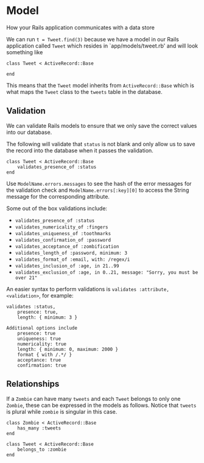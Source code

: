 # Model
How your Rails application communicates with a data store

We can run `t = Tweet.find(3)` because we have a model in our Rails application called `Tweet` which resides in `app/models/tweet.rb' and will look something like
```
class Tweet < ActiveRecord::Base

end
```
This means that the `Tweet` model inherits from `ActiveRecord::Base` which is what maps the `Tweet` class to the `tweets` table in the database.

## Validation
We can validate Rails models to ensure that we only save the correct values into our database.  

The following will validate that `status` is not blank and only allow us to save the record into the database when it passes the validation.
```
class Tweet < ActiveRecord::Base
    validates_presence_of :status
end
```

Use `ModelName.errors.messages` to see the hash of the  error messages for the validation check and `ModelName.errors[:key][0]` to access the String message for the corresponding attribute.

Some out of the box validations include:
- `validates_presence_of :status`
- `validates_numericality_of :fingers`
- `validates_uniqueness_of :toothmarks`
- `validates_confirmation_of :password`
- `validates_acceptance_of :zombification`
- `validates_length_of :password, minimum: 3`
- `validates_format_of :email, with: /regex/i`
- `validates_inclusion_of :age, in 21..99`
- `validates_exclusion_of :age, in 0..21, message: "Sorry, you must be over 21"`

An easier syntax to perform validations is `validates :attribute, <validation>`, for example:
```
validates :status, 
    presence: true, 
    length: { minimum: 3 }

Additional options include
    presence: true
    uniqueness: true
    numericality: true
    length: { minimum: 0, maximum: 2000 }
    format { with /.*/ }
    acceptance: true
    confirmation: true
```

## Relationships
If a `Zombie` can have many `tweets` and each `Tweet` belongs to only one `Zombie`, these can be expressed in the models as follows. Notice that `tweets` is plural while `zombie` is singular in this case.
```
class Zombie < ActiveRecord::Base
    has_many :tweets
end

class Tweet < ActiveRecord::Base
    belongs_to :zombie
end
```